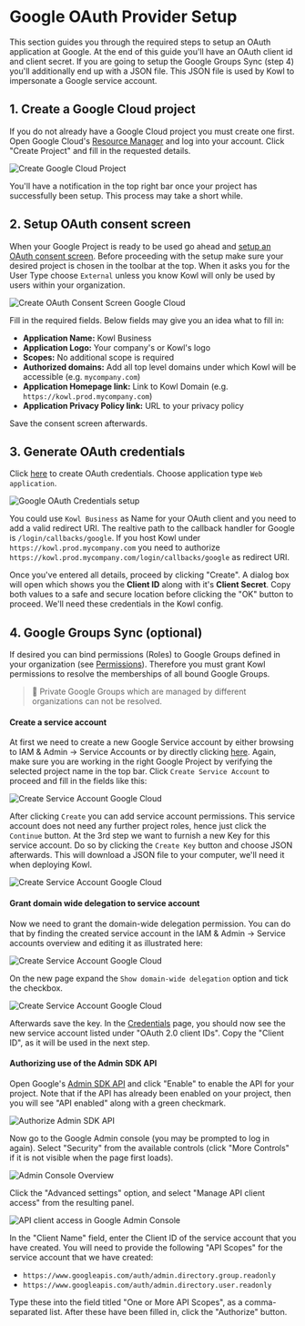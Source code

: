 # Google OAuth Provider Setup

This section guides you through the required steps to setup an OAuth application at Google.
At the end of this guide you'll have an OAuth client id and client secret. If you are going
to setup the Google Groups Sync (step 4) you'll additionally end up with a JSON file. This
JSON file is used by Kowl to impersonate a Google service account.

## 1. Create a Google Cloud project

If you do not already have a Google Cloud project you must create one first. Open Google Cloud's [Resource Manager](https://console.developers.google.com/cloud-resource-manager) and log into your account. Click "Create Project" and fill in the requested details.

![Create Google Cloud Project](../assets/create-google-project.png)

You'll have a notification in the top right bar once your project has successfully been setup. This process may take a short while.

## 2. Setup OAuth consent screen

When your Google Project is ready to be used go ahead and [setup an OAuth consent screen](https://console.cloud.google.com/apis/credentials/consent). Before proceeding with the setup make sure your desired project is chosen in the toolbar at the top. When it asks you for the User Type choose `External` unless you know Kowl will only be used by users within your organization.

![Create OAuth Consent Screen Google Cloud](../assets/google-oauth-consent-setup.png)

Fill in the required fields. Below fields may give you an idea what to fill in:

- **Application Name:** Kowl Business
- **Application Logo:** Your company's or Kowl's logo
- **Scopes:** No additional scope is required
- **Authorized domains:** Add all top level domains under which Kowl will be accessible (e.g. `mycompany.com`)
- **Application Homepage link:** Link to Kowl Domain (e.g. `https://kowl.prod.mycompany.com`)
- **Application Privacy Policy link:** URL to your privacy policy

Save the consent screen afterwards.

## 3. Generate OAuth credentials

Click [here](https://console.cloud.google.com/apis/credentials/consent) to create OAuth credentials. Choose application type `Web application`.

![Google OAuth Credentials setup](../assets/google-oauth-credentials-setup.png)

You could use `Kowl Business` as Name for your OAuth client and you need to add a valid redirect URI. The realtive path to the callback handler for Google is `/login/callbacks/google`. If you host Kowl under `https://kowl.prod.mycompany.com` you need to authorize `https://kowl.prod.mycompany.com/login/callbacks/google` as redirect URI.

Once you've entered all details, proceed by clicking "Create". A dialog box will open which shows you the **Client ID** along with it's **Client Secret**. Copy both values to a safe and secure location before clicking the "OK" button to proceed. We'll need these credentials in the Kowl config.

## 4. Google Groups Sync (optional)

If desired you can bind permissions (Roles) to Google Groups defined in your organization (see [Permissions](https://github.com/cloudhut/kowl/wiki/Permissions)). Therefore you must grant Kowl permissions to resolve the memberships of all bound Google Groups.

> :triangular_flag_on_post: Private Google Groups which are managed by different organizations can not be resolved.

#### Create a service account

At first we need to create a new Google Service account by either browsing to IAM & Admin -> Service Accounts or by directly clicking [here](https://console.cloud.google.com/iam-admin/serviceaccounts). Again, make sure you are working in the right Google Project by verifying the selected project name in the top bar. Click `Create Service Account` to proceed and fill in the fields like this:

![Create Service Account Google Cloud](../assets/google-sa-google-groups.png)

After clicking `Create` you can add service account permissions. This service account does not need any further project roles, hence just click the `Continue` button. At the 3rd step we want to furnish a new Key for this service account. Do so by clicking the `Create Key` button and choose JSON afterwards. This will download a JSON file to your computer, we'll need it when deploying Kowl.

![Create Service Account Google Cloud](../assets/google-sa-google-groups2.png)

#### Grant domain wide delegation to service account

Now we need to grant the domain-wide delegation permission. You can do that by finding the created service account in the IAM & Admin -> Service accounts overview and editing it as illustrated here:

![Create Service Account Google Cloud](../assets/google-sa-google-groups3.png)

On the new page expand the `Show domain-wide delegation` option and tick the checkbox.

![Create Service Account Google Cloud](../assets/google-sa-google-groups4.png)

Afterwards save the key. In the [Credentials](https://console.cloud.google.com/apis/credentials) page, you should now see the new service account listed under "OAuth 2.0 client IDs". Copy the "Client ID", as it will be used in the next step.

#### Authorizing use of the Admin SDK API

Open Google's [Admin SDK API](https://console.cloud.google.com/apis/library/admin.googleapis.com) and click "Enable" to enable the API for your project. Note that if the API has already been enabled on your project, then you will see "API enabled" along with a green checkmark.

![Authorize Admin SDK API](../assets/google-sa-google-groups5.png)

Now go to the Google Admin console (you may be prompted to log in again). Select "Security" from the available controls (click "More Controls" if it is not visible when the page first loads).

![Admin Console Overview](../assets/google-sa-google-groups6.jpg)

Click the "Advanced settings" option, and select "Manage API client access" from the resulting panel.

![API client access in Google Admin Console](../assets/google-sa-google-groups7.jpg)

In the "Client Name" field, enter the Client ID of the service account that you have created. You will need to provide the following "API Scopes" for the service account that we have created:

- `https://www.googleapis.com/auth/admin.directory.group.readonly`
- `https://www.googleapis.com/auth/admin.directory.user.readonly`

Type these into the field titled "One or More API Scopes", as a comma-separated list. After these have been filled in, click the "Authorize" button.